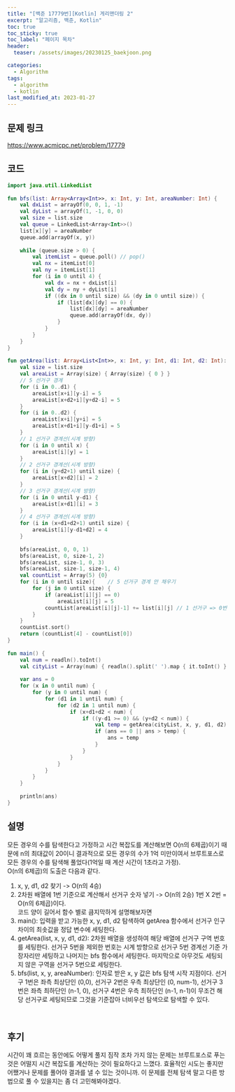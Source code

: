 ```yaml
---
title: "[백준 17779번][Kotlin] 게리맨더링 2"
excerpt: "알고리즘, 백준, Kotlin"
toc: true
toc_sticky: true
toc_label: "페이지 목차"
header:
  teaser: /assets/images/20230125_baekjoon.png

categories:
  - Algorithm
tags:
  - algorithm
  - kotlin
last_modified_at: 2023-01-27
---
```


## 문제 링크
https://www.acmicpc.net/problem/17779
<br>
## 코드
```kotlin
import java.util.LinkedList  
  
fun bfs(list: Array<Array<Int>>, x: Int, y: Int, areaNumber: Int) {  
    val dxList = arrayOf(0, 0, 1, -1)  
    val dyList = arrayOf(1, -1, 0, 0)  
    val size = list.size  
    val queue = LinkedList<Array<Int>>()  
    list[x][y] = areaNumber  
    queue.add(arrayOf(x, y))  
  
    while (queue.size > 0) {  
        val itemList = queue.poll() // pop()  
        val nx = itemList[0]  
        val ny = itemList[1]  
        for (i in 0 until 4) {  
            val dx = nx + dxList[i]  
            val dy = ny + dyList[i]  
            if ((dx in 0 until size) && (dy in 0 until size)) {  
                if (list[dx][dy] == 0) {  
                    list[dx][dy] = areaNumber  
                    queue.add(arrayOf(dx, dy))  
                }  
            }  
        }  
    }  
}  
  
fun getArea(list: Array<List<Int>>, x: Int, y: Int, d1: Int, d2: Int): Int {  
    val size = list.size  
    val areaList = Array(size) { Array(size) { 0 } }  
    // 5 선거구 경계  
    for (i in 0..d1) {  
        areaList[x+i][y-i] = 5  
        areaList[x+d2+i][y+d2-i] = 5  
    }  
    for (i in 0..d2) {  
        areaList[x+i][y+i] = 5  
        areaList[x+d1+i][y-d1+i] = 5  
    }  
    // 1 선거구 경계선(시계 방향)  
    for (i in 0 until x) {  
        areaList[i][y] = 1  
    }  
    // 2 선거구 경계선(시계 방향)  
    for (i in (y+d2+1) until size) {  
        areaList[x+d2][i] = 2  
    }  
    // 3 선거구 경계선(시계 방향)  
    for (i in 0 until y-d1) {  
        areaList[x+d1][i] = 3  
    }  
    // 4 선거구 경계선(시계 방향)  
    for (i in (x+d1+d2+1) until size) {  
        areaList[i][y-d1+d2] = 4  
    }  
  
    bfs(areaList, 0, 0, 1)  
    bfs(areaList, 0, size-1, 2)  
    bfs(areaList, size-1, 0, 3)  
    bfs(areaList, size-1, size-1, 4)  
    val countList = Array(5) {0}  
    for (i in 0 until size){    // 5 선거구 경계 안 채우기  
        for (j in 0 until size) {  
            if (areaList[i][j] == 0)  
                areaList[i][j] = 5  
            countList[areaList[i][j]-1] += list[i][j] // 1 선거구 => 0번  
        }  
    }  
    countList.sort()  
    return (countList[4] - countList[0])  
}  
  
fun main() {  
    val num = readln().toInt()  
    val cityList = Array(num) { readln().split(' ').map { it.toInt() } } // 2중 배열  
  
    var ans = 0  
    for (x in 0 until num) {  
        for (y in 0 until num) {  
            for (d1 in 1 until num) {  
                for (d2 in 1 until num) {  
                    if (x+d1+d2 < num) {  
                        if ((y-d1 >= 0) && (y+d2 < num)) {  
                            val temp = getArea(cityList, x, y, d1, d2)  
                            if (ans == 0 || ans > temp) {  
                                ans = temp  
                            }  
                        }  
                    }  
                }  
            }  
        }  
    }  
  
    println(ans)  
}
```

## 설명
모든 경우의 수를 탐색한다고 가정하고 시간 복잡도를 계산해보면 O(n의 6제곱)이기 때문에 n의 최대값이 20이니 결과적으로 모든 경우의 수가 1억 미만이여서 브루트포스로 모든 경우의 수를 탐색해 풀었다(1억일 때 계산 시간이 1초라고 가정).<br>
O(n의 6제곱)의 도출은 다음과 같다.<br>
1. x, y, d1, d2 찾기 -> O(n의 4승)
2. 2차원 배열에 1번 기준으로 계산해서 선거구 숫자 넣기 -> O(n의 2승)
1번 X 2번 = O(n의 6제곱)이다.<br>
코드 양이 길어서 함수 별로 큼지막하게 설명해보자면<br>
1. main(): 입력을 받고 가능한 x, y, d1, d2 탐색하여 getArea 함수에서 선거구 인구 차이의 최솟값을 정답 변수에 세팅한다.
2. getArea(list, x, y, d1, d2): 2차원 배열을 생성하여 해당 배열에 선거구 구역 번호를 세팅한다. 선거구 5번을 제외한 번호는 시계 방향으로 선거구 5번 경계선 기준 가장자리만 세팅하고 나머지는 bfs 함수에서 세팅한다. 마지막으로 아무것도 세팅되지 않은 구역을 선거구 5번으로 세팅한다.
3. bfs(list, x, y, areaNumber): 인자로 받은 x, y 값은 bfs 탐색 시작 지점이다. 선거구 1번은 좌측 최상단인 (0,0), 선거구 2번은 우측 최상단인 (0, num-1), 선거구 3번은 좌측 최하단인 (n-1, 0), 선거구 4번은 우측 최하단인 (n-1, n-1)이 무조건 해당 선거구로 세팅되므로 그것을 기준잡아 너비우선 탐색으로 탐색할 수 있다.
<br/>

## 후기
시간이 꽤 흐르는 동안에도 어떻게 풀지 짐작 조차 가지 않는 문제는 브루트포스로 푸는 것은 어떨지 시간 복잡도를 계산하는 것이 필요하다고 느꼈다. 효율적인 시도는 좋지만 어쨌거나 문제를 풀어야 결과를 낼 수 있는 것이니까. 이 문제를 전체 탐색 말고 다른 방법으로 풀 수 있을지는 좀 더 고민해봐야겠다.
